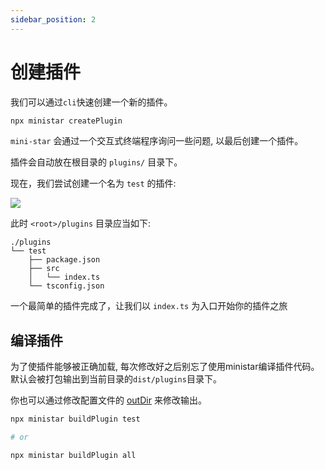 ```yaml
---
sidebar_position: 2
---
```


# 创建插件

我们可以通过`cli`快速创建一个新的插件。

```bash
npx ministar createPlugin
```

`mini-star` 会通过一个交互式终端程序询问一些问题, 以最后创建一个插件。

插件会自动放在根目录的 `plugins/` 目录下。

现在，我们尝试创建一个名为 `test` 的插件:

![](/img/docs/createPlugin.jpg)

此时 `<root>/plugins` 目录应当如下:
```
./plugins
└── test
    ├── package.json
    ├── src
    │   └── index.ts
    └── tsconfig.json
```

一个最简单的插件完成了，让我们以 `index.ts` 为入口开始你的插件之旅

## 编译插件

为了使插件能够被正确加载, 每次修改好之后别忘了使用ministar编译插件代码。默认会被打包输出到当前目录的`dist/plugins`目录下。

你也可以通过修改配置文件的 [outDir](../guide/ministarrc#outdir) 来修改输出。

```bash
npx ministar buildPlugin test

# or

npx ministar buildPlugin all
```
